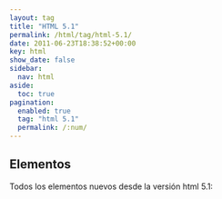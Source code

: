 ```yaml
---
layout: tag
title: "HTML 5.1"
permalink: /html/tag/html-5.1/
date: 2011-06-23T18:38:52+00:00
key: html
show_date: false
sidebar:
  nav: html
aside:
  toc: true
pagination: 
  enabled: true
  tag: "html 5.1"
  permalink: /:num/    
---
```




<h2>Elementos</h2>
Todos los elementos nuevos desde la versión html 5.1: